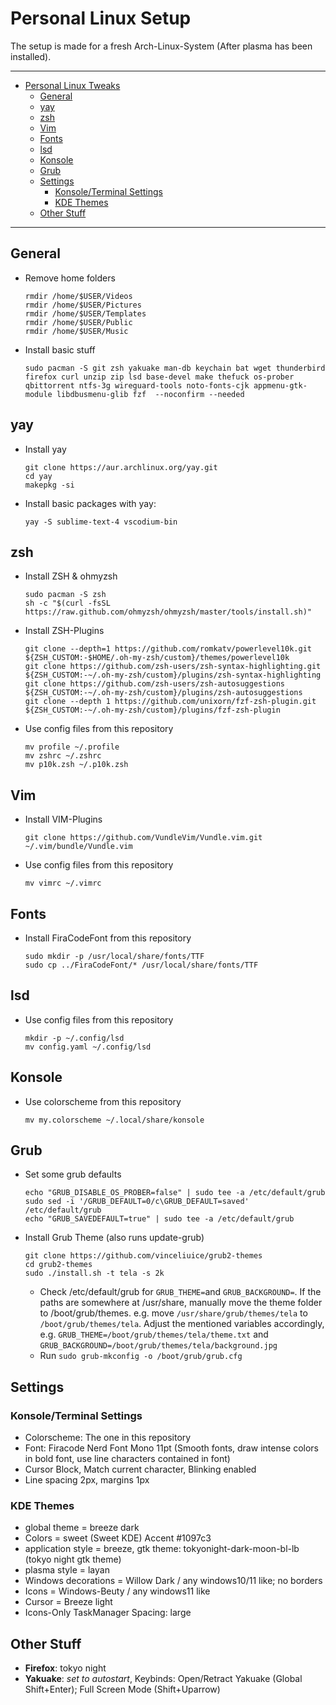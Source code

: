 # Personal Linux Setup

The setup is made for a fresh Arch-Linux-System (After plasma has been installed).

---

- [Personal Linux Tweaks](#personal-linux-tweaks)
  - [General](#general)
  - [yay](#yay)
  - [zsh](#zsh)
  - [Vim](#vim)
  - [Fonts](#fonts)
  - [lsd](#lsd)
  - [Konsole](#konsole)
  - [Grub](#grub)
  - [Settings](#settings)
    - [Konsole/Terminal Settings](#konsoleterminal-settings)
    - [KDE Themes](#kde-themes)
  - [Other Stuff](#other-stuff)

---

## General

- Remove home folders
  ```
  rmdir /home/$USER/Videos
  rmdir /home/$USER/Pictures
  rmdir /home/$USER/Templates
  rmdir /home/$USER/Public
  rmdir /home/$USER/Music
  ```
- Install basic stuff
  ```
  sudo pacman -S git zsh yakuake man-db keychain bat wget thunderbird firefox curl unzip zip lsd base-devel make thefuck os-prober qbittorrent ntfs-3g wireguard-tools noto-fonts-cjk appmenu-gtk-module libdbusmenu-glib fzf  --noconfirm --needed
  ```

## yay

- Install yay
  ```
  git clone https://aur.archlinux.org/yay.git
  cd yay
  makepkg -si
  ```
- Install basic packages with yay:
  ```
  yay -S sublime-text-4 vscodium-bin
  ```

## zsh

- Install ZSH & ohmyzsh
  ```
  sudo pacman -S zsh
  sh -c "$(curl -fsSL https://raw.github.com/ohmyzsh/ohmyzsh/master/tools/install.sh)"
  ```
- Install ZSH-Plugins
  ```
  git clone --depth=1 https://github.com/romkatv/powerlevel10k.git ${ZSH_CUSTOM:-$HOME/.oh-my-zsh/custom}/themes/powerlevel10k
  git clone https://github.com/zsh-users/zsh-syntax-highlighting.git ${ZSH_CUSTOM:-~/.oh-my-zsh/custom}/plugins/zsh-syntax-highlighting
  git clone https://github.com/zsh-users/zsh-autosuggestions ${ZSH_CUSTOM:-~/.oh-my-zsh/custom}/plugins/zsh-autosuggestions
  git clone --depth 1 https://github.com/unixorn/fzf-zsh-plugin.git ${ZSH_CUSTOM:-~/.oh-my-zsh/custom}/plugins/fzf-zsh-plugin
  ```
- Use config files from this repository
  ```
  mv profile ~/.profile
  mv zshrc ~/.zshrc
  mv p10k.zsh ~/.p10k.zsh
  ```

## Vim

- Install VIM-Plugins
  ```
  git clone https://github.com/VundleVim/Vundle.vim.git ~/.vim/bundle/Vundle.vim
  ```
- Use config files from this repository
  ```
  mv vimrc ~/.vimrc
  ```

## Fonts

- Install FiraCodeFont from this repository
  ```
  sudo mkdir -p /usr/local/share/fonts/TTF
  sudo cp ../FiraCodeFont/* /usr/local/share/fonts/TTF
  ```

## lsd

- Use config files from this repository
  ```
  mkdir -p ~/.config/lsd
  mv config.yaml ~/.config/lsd
  ```

## Konsole

- Use colorscheme from this repository
  ```
  mv my.colorscheme ~/.local/share/konsole
  ```

## Grub

- Set some grub defaults
  ```
  echo "GRUB_DISABLE_OS_PROBER=false" | sudo tee -a /etc/default/grub
  sudo sed -i '/GRUB_DEFAULT=0/c\GRUB_DEFAULT=saved' /etc/default/grub
  echo "GRUB_SAVEDEFAULT=true" | sudo tee -a /etc/default/grub
  ```
- Install Grub Theme (also runs update-grub)
  ```
  git clone https://github.com/vinceliuice/grub2-themes
  cd grub2-themes
  sudo ./install.sh -t tela -s 2k
  ```
  - Check /etc/default/grub for `GRUB_THEME=`and `GRUB_BACKGROUND=`. If the paths are somewhere at /usr/share, manually move the theme folder to /boot/grub/themes. e.g. move `/usr/share/grub/themes/tela` to `/boot/grub/themes/tela`. Adjust the mentioned variables accordingly, e.g. `GRUB_THEME=/boot/grub/themes/tela/theme.txt` and `GRUB_BACKGROUND=/boot/grub/themes/tela/background.jpg`
  - Run `sudo grub-mkconfig -o /boot/grub/grub.cfg`

## Settings

### Konsole/Terminal Settings

- Colorscheme: The one in this repository
- Font: Firacode Nerd Font Mono 11pt (Smooth fonts, draw intense colors in bold font, use line characters contained in font)
- Cursor Block, Match current character, Blinking enabled
- Line spacing 2px, margins 1px

### KDE Themes

- global theme = breeze dark
- Colors = sweet (Sweet KDE) Accent #1097c3
- application style = breeze, gtk theme: tokyonight-dark-moon-bl-lb (tokyo night gtk theme)
- plasma style = layan
- Windows decorations = Willow Dark / any windows10/11 like; no borders
- Icons = Windows-Beuty / any windows11 like
- Cursor = Breeze light
- Icons-Only TaskManager Spacing: large

## Other Stuff

- **Firefox**: tokyo night
- **Yakuake**: _set to autostart_, Keybinds: Open/Retract Yakuake (Global Shift+Enter); Full Screen Mode (Shift+Uparrow)
